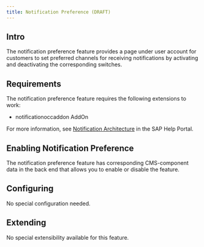 ```yaml
---
title: Notification Preference (DRAFT)
---
```


## Intro

The notification preference feature provides a page under user account for customers to set preferred channels for receiving notifications by activating and deactivating the corresponding switches. 


## Requirements

The notification preference feature requires the following extensions to work:

- notificationoccaddon AddOn

For more information, see [Notification Architecture](https://help.sap.com/viewer/4c33bf189ab9409e84e589295c36d96e/1905/en-US/b090364cfbe94c6da1b69af62f585d79.html) in the SAP Help Portal.


## Enabling Notification Preference

The notification preference feature has corresponding CMS-component data in the back end that allows you to enable or disable the feature.


## Configuring

No special configuration needed. 


## Extending

No special extensibility available for this feature. 

